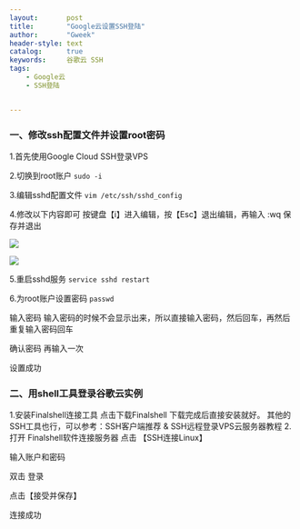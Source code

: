 ```yaml
---
layout:       post
title:        "Google云设置SSH登陆"
author:       "Gweek"
header-style: text
catalog:      true
keywords:     谷歌云 SSH
tags:
    - Google云 
    - SSH登陆


---
```


### 一、修改ssh配置文件并设置root密码

1.首先使用Google Cloud SSH登录VPS

2.切换到root账户 `sudo -i`

3.编辑sshd配置文件 `vim /etc/ssh/sshd_config`

4.修改以下内容即可 按键盘【i】进入编辑，按【Esc】退出编辑，再输入 :wq 保存并退出

![](https://jsd.cdn.zzko.cn/gh/soslane/picgo@main/path/20240611110453.png)

![](https://jsd.cdn.zzko.cn/gh/soslane/picgo@main/path/20240611110527.png)

5.重启sshd服务 `service sshd restart`

6.为root账户设置密码 `passwd`

输入密码 输入密码的时候不会显示出来，所以直接输入密码，然后回车，再然后重复输入密码回车

确认密码 再输入一次

设置成功

### 二、用shell工具登录谷歌云实例

1.安装Finalshell连接工具 点击下载Finalshell 下载完成后直接安装就好。 其他的SSH工具也行，可以参考：SSH客户端推荐 & SSH远程登录VPS云服务器教程 2.打开 Finalshell软件连接服务器 点击 【SSH连接Linux】

输入账户和密码

双击 登录

点击【接受并保存】

连接成功
